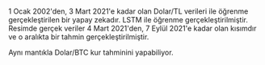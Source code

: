 # 

1 Ocak 2002'den, 3 Mart 2021'e kadar olan Dolar/TL verileri ile öğrenme gerçekleştirilen bir yapay zekadır. LSTM ile öğrenme gerçekleştirilmiştir. Resimde gerçek veriler 4 Mart 2021'den, 7 Eylül 2021'e kadar olan kısımdır ve o aralıkta bir tahmin gerçekleştirilmiştir.

Aynı mantıkla Dolar/BTC kur tahminini yapabiliyor.
